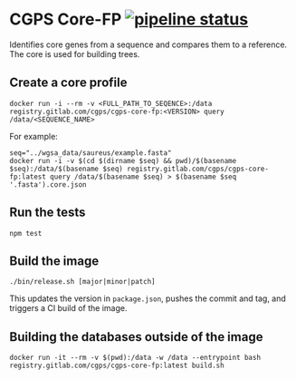 # CGPS Core-FP [![pipeline status](https://gitlab.com/cgps/cgps-core-fp/badges/master/pipeline.svg)](https://gitlab.com/cgps/cgps-core-fp/commits/master)

Identifies core genes from a sequence and compares them to a reference. The core is used for building trees.

## Create a core profile

```
docker run -i --rm -v <FULL_PATH_TO_SEQENCE>:/data registry.gitlab.com/cgps/cgps-core-fp:<VERSION> query /data/<SEQUENCE_NAME>
```

For example:

```
seq="../wgsa_data/saureus/example.fasta"
docker run -i -v $(cd $(dirname $seq) && pwd)/$(basename $seq):/data/$(basename $seq) registry.gitlab.com/cgps/cgps-core-fp:latest query /data/$(basename $seq) > $(basename $seq '.fasta').core.json
```

## Run the tests

```
npm test
```

## Build the image

```
./bin/release.sh [major|minor|patch]
```

This updates the version in `package.json`, pushes the commit and tag, and triggers a CI build of the image.

## Building the databases outside of the image

```
docker run -it --rm -v $(pwd):/data -w /data --entrypoint bash registry.gitlab.com/cgps/cgps-core-fp:latest build.sh
```
